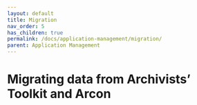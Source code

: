 ```yaml
---
layout: default
title: Migration
nav_order: 5
has_children: true
permalink: /docs/application-management/migration/
parent: Application Management
---
```


# Migrating data from Archivists’ Toolkit and Arcon
